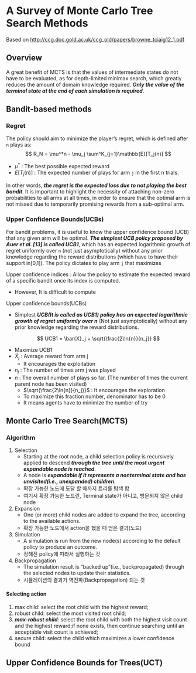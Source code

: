 # A Survey of Monte Carlo Tree Search Methods

Based on http://ccg.doc.gold.ac.uk/ccg_old/papers/browne_tciaig12_1.pdf

## Overview

A great benefit of MCTS is that the values of intermediate states do not have to be evaluated, as for depth-limited minimax search, which greatly reduces the amount of domain knowledge required. ***Only the value of the terminal state at the end of each simulation is required***.

## Bandit-based methods

### Regret

The policy should aim to minimize the player’s regret, which is defined after `n` plays as:
$$
R_N = \mu^*n - \mu_j \sum^K_{j=1}\mathbb{E}[T_j(n)]
$$

- $\mu^*$ : The best possible expected reward
- $E[T_j(n)]$ : The expected number of plays for arm `j` in the first n trials.

In other words, ***the regret is the expected loss due to not playing the best bandit***. It is important to highlight the necessity of attaching non-zero probabilities to all arms at all times, in order to ensure that the optimal arm is not missed due to temporarily promising rewards from a sub-optimal arm.

### Upper Confidence Bounds(UCBs)

For bandit problems, it is useful to know the upper confidence bound (UCB) that any given arm will be optimal. ***The simplest UCB policy proposed by Auer et al. [13] is called UCB1***, which has an expected logarithmic growth of regret uniformly over `n` (not just asymptotically) without any prior knowledge regarding the reward distributions (which have to have their support in[0,1]). The policy dictates to play arm `j` that maximizes

Upper confidence indices : Allow the policy to estimate the expected reward of a specific bandit once its index is computed.

- However, It is difficult to compute

Upper confidence bounds(UCBs) 

- Simplest ***UCB(It is called as UCB1) policy has an expected logarithmic growth of regret uniformly over n*** (Not just asymptotically) without any prior knowledge regarding the reward distributions.

$$
UCB1 = \bar{X}_j + \sqrt{\frac{2\ln{n}}{n_j}}
$$

- Maximize UCB1
- $\bar{X}_j$ : Average reward from arm j
  - It encourages the exploitation
- $n_j$ : The number of times arm j was played
- $n$ : The overall number of plays so far. (The number of times the current parent node has been visited)
  - $\sqrt{\frac{2\ln{n}}{n_j}}$ : It encourages the exploration
  - To maximize this fraction number, denominator has to be 0
  - It means agents have to minimize the number of try

## Monte Carlo Tree Search(MCTS)

### Algorithm

1. Selection
   - Starting at the root node, a child selection policy is recursively applied to descend ***through the tree until the most urgent expandable node is reached***.
   - A node is ***expandable if it represents a nonterminal state and has unvisited(i.e., unexpanded) children***.
   - 확장 가능한 노드에 도달 할 때까지 트리를 탐색 함
   - 여기서 확장 가능한 노드란, Terminal state가 아니고, 방문되지 않은 child node
2. Expansion
   - One (or more) child nodes are added to expand the tree, according to the available actions.
   - 확장 가능한 노드에서 action을 했을 때 얻은 결과(노드)
3. Simulation
   - A simulation is run from the new node(s) according to the default policy to produce an outcome.
   - 정해진 policy에 따라서 실행하는 것
4. Backpropagation
   - The simulation result is “backed up”(i.e., backpropagated) through the selected nodes to update their statistics.
   - 시뮬레이션의 결과가 역전파(Backpropagation) 되는 것

#### Selecting action

1. max child: select the root child with the highest reward;
2. robust child: select the most visited root child;
3. ***max-robust child***: select the root child with both the highest visit count and the highest reward;if none exists, then continue searching until an acceptable visit count is achieved;
4. secure child: select the child which maximizes a lower confidence bound

## Upper Confidence Bounds for Trees(UCT)

